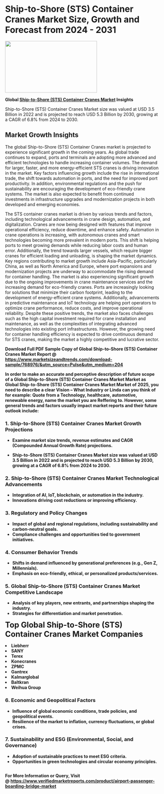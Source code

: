<H1>Ship-to-Shore (STS) Container Cranes Market Size, Growth and Forecast from 2024 - 2031</H1><img class="aligncenter size-medium wp-image-584254" src="https://thirdeyenews.in/wp-content/uploads/2024/09/Global-Market-Research-300x168.jpeg" alt="" width="300" height="168" /><p><strong>Global&nbsp;<a href="https://www.marketsizeandtrends.com/download-sample/768976/&amp;utm_source=Pulse&amp;utm_medium=204">Ship-to-Shore (STS) Container Cranes Market</a> Insights</strong></p><p>Ship-to-Shore (STS) Container Cranes Market size was valued at USD 3.5 Billion in 2022 and is projected to reach USD 5.3 Billion by 2030, growing at a CAGR of 6.8% from 2024 to 2030.</p><p><h2>Market Growth Insights</h2> <p>The global Ship-to-Shore (STS) Container Cranes market is projected to experience significant growth in the coming years. As global trade continues to expand, ports and terminals are adopting more advanced and efficient technologies to handle increasing container volumes. The demand for larger, faster, and more energy-efficient STS cranes is driving innovation in the market. Key factors influencing growth include the rise in international trade, the shift towards automation in ports, and the need for improved port productivity. In addition, environmental regulations and the push for sustainability are encouraging the development of eco-friendly crane systems. The market is also expected to benefit from continued investments in infrastructure upgrades and modernization projects in both developed and emerging economies.</p> <p><strong></strong></p> <p>The STS container cranes market is driven by various trends and factors, including technological advancements in crane design, automation, and digitalization. Cranes are now being designed with features that improve operational efficiency, reduce downtime, and enhance safety. Automation in crane operations is increasing, with autonomous cranes and smart technologies becoming more prevalent in modern ports. This shift is helping ports to meet growing demands while reducing labor costs and human error. Additionally, the trend towards larger vessels, which require bigger cranes for efficient loading and unloading, is shaping the market dynamics. Key regions contributing to market growth include Asia-Pacific, particularly China, as well as North America and Europe, where port expansions and modernization projects are underway to accommodate the rising demand for container handling. The market is also experiencing significant growth due to the ongoing improvements in crane maintenance services and the increasing demand for eco-friendly cranes. Ports are increasingly looking for solutions that minimize their carbon footprint, leading to the development of energy-efficient crane systems. Additionally, advancements in predictive maintenance and IoT technology are helping port operators to optimize crane performance, reduce costs, and improve operational reliability. Despite these positive trends, the market also faces challenges such as the high capital investment required for crane installation and maintenance, as well as the complexities of integrating advanced technologies into existing port infrastructures. However, the growing need for container handling efficiency is expected to drive continuous demand for STS cranes, making the market a highly competitive and lucrative sector. <p><strong></p><p><span class=""><strong>Download Full PDF Sample Copy of Global Ship-to-Shore (STS) Container Cranes Market Report</strong> @ <a href="https://www.marketsizeandtrends.com/download-sample/768976/&amp;utm_source=Pulse&amp;utm_medium=204" target="_blank">https://www.marketsizeandtrends.com/download-sample/768976/&amp;utm_source=Pulse&amp;utm_medium=204</a></span></p><p>In order to make an accurate and perceptive description of future scope of a Global&nbsp;Ship-to-Shore (STS) Container Cranes Market Market as Global&nbsp;Ship-to-Shore (STS) Container Cranes Market Market of 2025, you need to describe a clear Vision &ndash; What Industry or Linda can you think of for example: Quote from a Technology, healthcare, automotive, renewable energy, name the market you are Reffering to. However, some general trends and factors usually impact market reports and their future outlook include:</p><h3>1.&nbsp;<strong>Ship-to-Shore (STS) Container Cranes Market Growth Projections</strong></h3><ul><li>Examine market size trends, revenue estimates and CAGR (Compounded Annual Growth Rate) projections.</li><li><p>Ship-to-Shore (STS) Container Cranes Market size was valued at USD 3.5 Billion in 2022 and is projected to reach USD 5.3 Billion by 2030, growing at a CAGR of 6.8% from 2024 to 2030.</p></li></ul><h3>2.&nbsp;<strong>Ship-to-Shore (STS) Container Cranes Market Technological Advancements</strong></h3><ul><li>Integration of AI, IoT, blockchain, or automation in the industry.</li><li>Innovations driving cost reductions or improving efficiency.</li></ul><h3>3.&nbsp;<strong>Regulatory and Policy Changes</strong></h3><ul><li>Impact of global and regional regulations, including sustainability and carbon-neutral goals.</li><li>Compliance challenges and opportunities tied to government initiatives.</li></ul><h3>4.&nbsp;<strong>Consumer Behavior Trends</strong></h3><ul><li>Shifts in demand influenced by generational preferences (e.g., Gen Z, Millennials).</li><li>Emphasis on eco-friendly, ethical, or personalized products/services.</li></ul><h3>5.&nbsp;<strong>Global Ship-to-Shore (STS) Container Cranes Market Competitive Landscape</strong></h3><ul><li>Analysis of key players, new entrants, and partnerships shaping the industry.</li><li>Strategies for differentiation and market penetration.</li></ul><p data-pm-slice="1 1 []"><span style="color: inherit; font-family: inherit; font-size: 25px;">Top Global Ship-to-Shore (STS) Container Cranes Market Companies</span></p><div class="" data-test-id=""><p><li>Liebherr</li><li> SANY</li><li> Terex</li><li> Konecranes</li><li> ZPMC</li><li> Gantrex</li><li> Kalmarglobal</li><li> Baltkran</li><li> Weihua Group</li></p></div><h3>6.&nbsp;<strong>Economic and Geopolitical Factors</strong></h3><ul><li>Influence of global economic conditions, trade policies, and geopolitical events.</li><li>Resilience of the market to inflation, currency fluctuations, or global crises.</li></ul><h3>7.&nbsp;<strong>Sustainability and ESG (Environmental, Social, and Governance)</strong></h3><ul><li>Adoption of sustainable practices to meet ESG criteria.</li><li>Opportunities in green technologies and circular economy principles.</li></ul><h2><strong style="font-size: 14px;">For More Information or Query, Visit @&nbsp;</strong><a style="background-color: #ffffff; font-size: 14px;" href="https://www.marketsizeandtrends.com/report/ship-to-shore-sts-container-cranes-market/" target="_blank">https://www.verifiedmarketreports.com/product/airport-passenger-boarding-bridge-market</a></h2>
